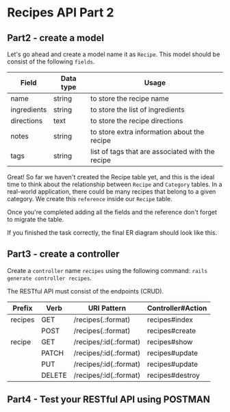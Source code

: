 # Recipes API Part 2

## Part2 - create a model

Let's go ahead and create a model name it as `Recipe`. This model should be consist of the following `fields`.

|Field  | Data type | Usage
|--|--|--|
|  name | string | to store the recipe name |
|  ingredients | string | to store the list of ingredients |
|  directions | text | to store the recipe directions |
|  notes | string | to store extra information about the recipe | 
|  tags | string | list of tags that are associated with the recipe |

Great! So far we haven't created the Recipe table yet, and this is the ideal time to think about the relationship between `Recipe` and `Category` tables. In a real-world application, there could be many recipes that belong to a given category. We create this `reference` inside our `Recipe` table.

Once you're completed adding all the fields and the reference don't forget to migrate the table.

If you finished the task correctly, the final ER diagram should look like this.


## Part3 - create a controller  
Create a `controller` name `recipes` using the following command: `rails generate controller recipes`.

The RESTful API must consist of the endpoints (CRUD).

|Prefix| Verb|URI Pattern| Controller#Action |
|--|--|--|--|
|recipes|GET| /recipes(.:format)| recipes#index|
||POST|/recipes(.:format)|recipes#create|
|recipe|GET|/recipes/:id(.:format)|recipes#show|
||PATCH|/recipes/:id(.:format)|recipes#update|
||PUT|/recipes/:id(.:format)|recipes#update|
||DELETE|/recipes/:id(.:format)|recipes#destroy|

## Part4 - Test your RESTful API using POSTMAN
